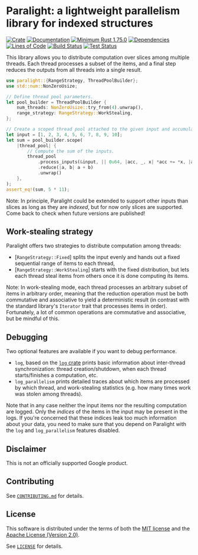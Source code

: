 # Paralight: a lightweight parallelism library for indexed structures

[![Crate](https://img.shields.io/crates/v/paralight.svg?logo=rust)](https://crates.io/crates/paralight)
[![Documentation](https://img.shields.io/docsrs/paralight?logo=rust)](https://docs.rs/paralight)
[![Minimum Rust 1.75.0](https://img.shields.io/badge/rust-1.75.0%2B-orange.svg?logo=rust)](https://releases.rs/docs/1.75.0/)
[![Dependencies](https://deps.rs/repo/github/gendx/paralight/status.svg)](https://deps.rs/repo/github/gendx/paralight)
[![Lines of Code](https://www.aschey.tech/tokei/github/gendx/paralight?category=code)](https://github.com/aschey/vercel-tokei)
[![Build Status](https://github.com/gendx/paralight/workflows/Build/badge.svg)](https://github.com/gendx/paralight/actions/workflows/build.yml)
[![Test Status](https://github.com/gendx/paralight/workflows/Tests/badge.svg)](https://github.com/gendx/paralight/actions/workflows/tests.yml)

This library allows you to distribute computation over slices among multiple
threads. Each thread processes a subset of the items, and a final step reduces
the outputs from all threads into a single result.

```rust
use paralight::{RangeStrategy, ThreadPoolBuilder};
use std::num::NonZeroUsize;

// Define thread pool parameters.
let pool_builder = ThreadPoolBuilder {
    num_threads: NonZeroUsize::try_from(4).unwrap(),
    range_strategy: RangeStrategy::WorkStealing,
};

// Create a scoped thread pool attached to the given input and accumulator (see below).
let input = [1, 2, 3, 4, 5, 6, 7, 8, 9, 10];
let sum = pool_builder.scope(
    |thread_pool| {
        // Compute the sum of the inputs.
        thread_pool
            .process_inputs(&input, || 0u64, |acc, _, x| *acc += *x, |acc| acc)
            .reduce(|a, b| a + b)
            .unwrap()
    },
);
assert_eq!(sum, 5 * 11);
```

Note: In principle, Paralight could be extended to support other inputs than
slices as long as they are *indexed*, but for now only slices are supported.
Come back to check when future versions are published!

## Work-stealing strategy

Paralight offers two strategies to distribute computation among threads:
- [`RangeStrategy::Fixed`] splits the input evenly and hands out a fixed
  sequential range of items to each thread,
- [`RangeStrategy::WorkStealing`] starts with the fixed distribution, but lets
  each thread steal items from others once it is done computing its items.

Note: In work-stealing mode, each thread processes an arbitrary subset of items
in arbitrary order, meaning that the reduction operation must be both
commutative and associative to yield a deterministic result (in contrast with
the standard library's `Iterator` trait that processes items in order).
Fortunately, a lot of common operations are commutative and associative, but be
mindful of this.

## Debugging

Two optional features are available if you want to debug performance.

- `log`, based on the [`log` crate](https://crates.io/crates/log) prints basic
  information about inter-thread synchronization: thread creation/shutdown, when
  each thread starts/finishes a computation, etc.
- `log_parallelism` prints detailed traces about which items are processed by
  which thread, and work-stealing statistics (e.g. how many times work was
  stolen among threads).

Note that in any case neither the input items nor the resulting computation are
logged. Only the _indices_ of the items in the input may be present in the logs.
If you're concerned that these indices leak too much information about your
data, you need to make sure that you depend on Paralight with the `log` and
`log_parallelism` features disabled.

## Disclaimer

This is not an officially supported Google product.

## Contributing

See [`CONTRIBUTING.md`](CONTRIBUTING.md) for details.

## License

This software is distributed under the terms of both the [MIT
license](LICENSE-MIT) and the [Apache License (Version 2.0)](LICENSE-APACHE).

See [`LICENSE`](LICENSE) for details.
